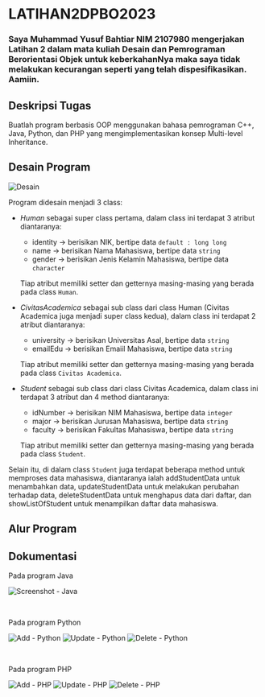# LATIHAN2DPBO2023
### Saya Muhammad Yusuf Bahtiar NIM 2107980 mengerjakan Latihan 2 dalam mata kuliah Desain dan Pemrograman Berorientasi Objek untuk keberkahanNya maka saya tidak melakukan kecurangan seperti yang telah dispesifikasikan. Aamiin.

## Deskripsi Tugas
Buatlah program berbasis OOP menggunakan bahasa pemrograman C++, Java, Python, dan PHP yang mengimplementasikan konsep Multi-level Inheritance.

## Desain Program
![Desain](https://user-images.githubusercontent.com/100776170/220320126-5fe81cac-e95d-4919-bbc4-feab20debebf.jpg)

Program didesain menjadi 3 class:
* *Human* sebagai super class pertama, dalam class ini terdapat 3 atribut diantaranya:
  + identity -> berisikan NIK, bertipe data `default : long long`
  + name     -> berisikan Nama Mahasiswa, bertipe data `string`
  + gender   -> berisikan Jenis Kelamin Mahasiswa, bertipe data `character`
  
  Tiap atribut memiliki setter dan getternya masing-masing yang berada pada class `Human`.
  
* *CivitasAcademica* sebagai sub class dari class Human (Civitas Academica juga menjadi super class kedua), dalam class ini terdapat 2 atribut diantaranya:
  + university -> berisikan Universitas Asal, bertipe data `string`
  + emailEdu   -> berisikan Emaiil Mahasiswa, bertipe data `string`

  Tiap atribut memiliki setter dan getternya masing-masing yang berada pada class `Civitas Academica`.

* *Student* sebagai sub class dari class Civitas Academica, dalam class ini terdapat 3 atribut dan 4 method diantaranya:
  + idNumber -> berisikan NIM Mahasiswa, bertipe data `integer`
  + major    -> berisikan Jurusan Mahasiswa, bertipe data `string`
  + faculty  -> berisikan Fakultas Mahasiswa, bertipe data `string`

  Tiap atribut memiliki setter dan getternya masing-masing yang berada pada class `Student`. 


Selain itu, di dalam class `Student` juga terdapat beberapa method untuk memproses data mahasiswa, diantaranya ialah addStudentData untuk menambahkan data, updateStudentData untuk melakukan perubahan terhadap data, deleteStudentData untuk menghapus data dari daftar, dan showListOfStudent untuk menampilkan daftar data mahasiswa. 


## Alur Program


## Dokumentasi
Pada program Java

![Screenshot - Java](https://user-images.githubusercontent.com/100776170/218934153-3144f3b7-153a-4139-80c4-90764e81b57d.png)

<br>

Pada program Python

![Add - Python](https://user-images.githubusercontent.com/100776170/220263508-b24d0cf0-9a5d-4967-a30f-2f4bc603982c.png)
![Update - Python](https://user-images.githubusercontent.com/100776170/220263539-b4f1c9ad-b7bb-435e-a8ed-fbbf79edf8dc.png)
![Delete - Python](https://user-images.githubusercontent.com/100776170/220263555-d9761e68-a04d-4cb9-b684-a32ee4baf42b.png)

<br>

Pada program PHP

![Add - PHP](https://user-images.githubusercontent.com/100776170/220263669-1180bc4a-6f72-4742-8040-c320e224ec0f.png)
![Update - PHP](https://user-images.githubusercontent.com/100776170/220263682-540f719b-1807-4f83-8e4a-323d4c0028b7.png)
![Delete - PHP](https://user-images.githubusercontent.com/100776170/220263689-41c8be5e-c874-41e1-8c8c-fc8d2e848f2f.png)

